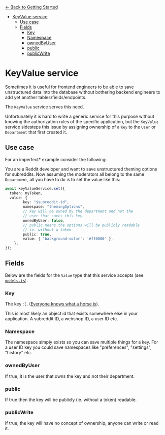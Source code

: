 [<- Back to Getting Started](../../../docs/README.md) 

- [KeyValue service](#keyvalue-service)
  - [Use case](#use-case)
  - [Fields](#fields)
    - [Key](#key)
    - [Namespace](#namespace)
    - [ownedByUser](#ownedbyuser)
    - [public](#public)
    - [publicWrite](#publicwrite)

# KeyValue service

Sometimes it is useful for frontend engineers to be able to save unstructured data into the database without bothering backend engineers to add yet another tables/fields/endpoints.

The `KeyValue` service serves this need.

Unfortunately it is hard to write a generic service for this purpose without knowing the authorization rules of the specific application, but the `KeyValue` service sidesteps this issue by assigning ownership of a `Key` to the `User` or `Department` that first created it.

## Use case

For an imperfect* example consider the following:

You are a Reddit developer and want to save unstructured theming options for subreddits. Now assuming the moderators all belong to the same `Department`, all you have to do is to set the value like this:

```ts
await keyValueService.set({
  token: myToken,
  value: {
        key: "$subreddit-id",
        namespace: "themingOptions",
        // key will be owned by the department and not the
        // user that saves this key
        ownedByUser: false,
        // public means the options will be publicly readable
        // ie. without a token
        public: true,
        value: { 'background-color': '#ff0000' },
    },
});
```

## Fields

Below are the fields for the `Value` type that this service accepts (see [`models.ts`](./models.ts)).

### Key

The key : ). ([Everyone knows what a horse is](https://en.wikipedia.org/wiki/Nowe_Ateny#:~:text=Nowe%20Ateny%20is%20the%20source,a%20stinking%20kind%20of%20animal.)).

This is most likely an object id that exists somewhere else in your application. A subreddit ID, a webshop ID, a user ID etc.

### Namespace

The namespace simply exists so you can save multiple things for a key. For a user ID key you could save namespaces like "preferences", "settings", "history" etc.

### ownedByUser

If true, it is the user that owns the key and not their department.

### public

If true then the key will be publicly (ie. without a token) readable.

### publicWrite

If true, the key will have no concept of ownership, anyone can write or read it.